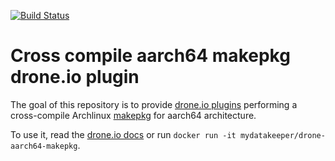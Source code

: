 [![Build Status](https://travis-ci.org/mydatakeeper/drone-aarch64-makepkg.svg?branch=master)](https://travis-ci.org/mydatakeeper/drone-aarch64-makepkg)

# Cross compile aarch64 makepkg drone.io plugin

The goal of this repository is to provide [drone.io plugins](http://plugins.drone.io/) performing a cross-compile Archlinux [makepkg](https://www.archlinux.org/pacman/makepkg.8.html) for aarch64 architecture.

To use it, read the [drone.io docs](https://readme.drone.io) or run `docker run -it mydatakeeper/drone-aarch64-makepkg`.
